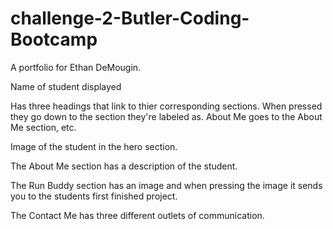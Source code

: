 # challenge-2-Butler-Coding-Bootcamp

A portfolio for Ethan DeMougin.

Name of student displayed

Has three headings that link to thier corresponding sections.
When pressed they go down to the section they're labeled as.
About Me goes to the About Me section, etc.

Image of the student in the hero section.

The About Me section has a description of the student.

The Run Buddy section has an image and when pressing the image it sends you to the students first finished project.

The Contact Me has three different outlets of communication.